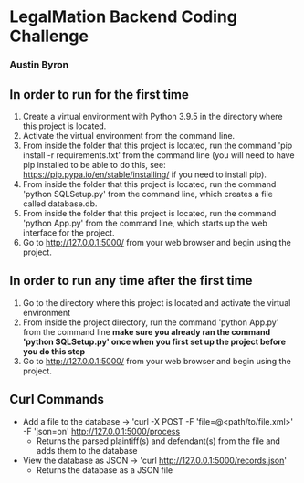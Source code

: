 # LegalMation Backend Coding Challenge
### Austin Byron

## In order to run for the first time
1. Create a virtual environment with Python 3.9.5 in the directory where this project is located.
2. Activate the virtual environment from the command line.
3. From inside the folder that this project is located, run the command 'pip install -r requirements.txt' from the command line (you will need to have pip installed to be able to do this, see: https://pip.pypa.io/en/stable/installing/ if you need to install pip).
4. From inside the folder that this project is located, run the command 'python SQLSetup.py' from the command line, which creates a file called database.db.
5. From inside the folder that this project is located, run the command 'python App.py' from the command line, which starts up the web interface for the project.
6. Go to http://127.0.0.1:5000/ from your web browser and begin using the project.

## In order to run any time after the first time
1. Go to the directory where this project is located and activate the virtual environment
2. From inside the project directory, run the command 'python App.py' from the command line **make sure you already ran the command 'python SQLSetup.py' once when you first set up the project before you do this step**
3. Go to http://127.0.0.1:5000/ from your web browser and begin using the project.


## Curl Commands
- Add a file to the database -> 'curl -X POST -F 'file=@<path/to/file.xml>' -F 'json=on' http://127.0.0.1:5000/process
    - Returns the parsed plaintiff(s) and defendant(s) from the file and adds them to the database
- View the database as JSON -> 'curl http://127.0.0.1:5000/records.json'
    - Returns the database as a JSON file